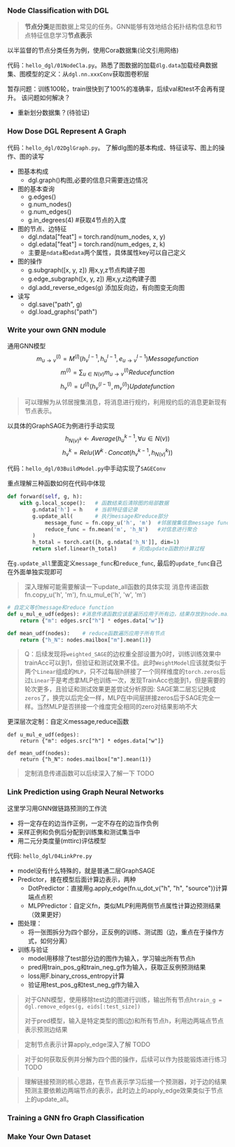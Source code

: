 ### Node Classification with DGL
> **节点分类**是图数据上常见的任务。GNN能够有效地结合拓扑结构信息和节点特征信息学习**节点表示**

以半监督的节点分类任务为例，使用Cora数据集(论文引用网络)

代码：`hello_dgl/01NodeCla.py`。熟悉了图数据的加载`dlg.data`加载经典数据集、图模型的定义：从`dgl.nn.xxxConv`获取图卷积层

暂存问题：训练100轮，train很快到了100%的准确率，后续val和test不会再有提升。
该问题如何解决？
* 重新划分数据集？(待验证)

### How Dose DGL Represent A Graph

代码：`hello_dgl/02DglGraph.py`。
了解dlg图的基本构成、特征读写、图上的操作、图的读写
* 图基本构成
    * dgl.graph()构图,必要的信息只需要连边情况
* 图的基本查询
    * g.edges()
    * g.num_nodes()
    * g.num_edges()
    * g.in_degrees(4) #获取4节点的入度
* 图的节点、边特征
    * dgl.ndata["feat"] = torch.rand(num_nodes, x, y)
    * dgl.edata["feat"] = torch.rand(num_edges, z, k)
    * 主要是`ndata`和`edata`两个属性，具体属性key可以自己定义
* 图的操作
    * g.subgraph([x, y, z]) 用x,y,z节点构建子图
    * g.edge_subgraph([x, y, z]) 用x,y,z边构建子图
    * dgl.add_reverse_edges(g) 添加反向边，有向图变无向图
* 读写
    * dgl.save("path", g)
    * dgl.load_graphs("path")

### Write your own GNN module

通用GNN模型
 $$m^{(l)}_{u \rightarrow v} = M^{(l)}(h_v^{l-1}, h_u^{l-1}, e_{u \rightarrow v}^{l-1}) Message function$$
$$m^{(l)} = \sum_{u \in N(v)} m^{(l)}_{u \rightarrow v} Reduce function$$
$$h_v^{(l)} = U^{(l)} (h_v^{(l-1)}, m_v^{(l)}) Update function$$
> 可以理解为从邻居搜集消息，将消息进行规约，利用规约后的消息更新现有节点表示。

以具体的GraphSAGE为例进行手动实现
$$h_{N(v)^k} \leftarrow Average({h_u^{k-1}, \forall u \in N(v)})$$
$$ h_v^k = Relu(W^k · Concat(h_v^{k-1}, h_{N(v)}^k))$$

代码：`hello_dgl/03BuildModel.py`中手动实现了`SAGEConv`

重点理解三种函数如何在代码中体现
```python
def forward(self, g, h):
    with g.local_scope():   # 函数结束后清除图的局部数据
        g.ndata['h'] = h    # 当前特征值记录
        g.update_all(       # 执行message和reduce部分
            message_func = fn.copy_u('h', 'm')  #邻居搜集信息message func
            reduce_func = fn.mean('m', 'h_N')   #对信息进行聚合
        )
        h_total = torch.cat([h, g.ndata['h_N']], dim=1)
        return slef.linear(h_total)     # 完成update函数的计算过程
```
在`g.update_all`里面定义`message_func`和`reduce_func`, 最后的`update_func`自己在外面单独实现即可
> 深入理解可能需要解读一下update_all函数的具体实现
> 消息传递函数fn.copy_u('h', 'm'), fn.u_mul_e('h', 'w', 'm')

```python 
# 自定义等价message和reduce function
def u_mul_e_udf(edges): #消息传递函数应该是遍历应用于所有边，结果存放到node.mailbox里面
    return {"m": edges.src["h"] * edges.data["w"]}

def mean_udf(nodes):    # reduce函数遍历应用于所有节点
    return {"h_N": nodes.mailbox["m"].mean(1)}
```

>Q：后续发现将`weighted_SAGE`的边权重全部设置为0时，训练训练效果中trainAcc可以到1，但验证和测试效果不佳。此时`WeightModel`应该就类似于两个`Linear`组成的`MLP`，只不过每层h拼接了一个同样维度的`torch.zeros`后过`Linear`于是考虑拿MLP也训练一次，发现TrainAcc也能到1，但是需要的轮次更多，且验证和测试效果更差尝试分析原因: SAGE第二层忘记换成`zeros`了，换完以后完全一样，MLP在中间层拼接zeros后于SAGE完全一样。当然MLP是否拼接一个维度完全相同的zero对结果影响不大

更深层次定制：自定义message,reduce函数
```
def u_mul_e_udf(edges):
    return {"m": edges.src["h"] * edges.data["w"]}

def mean_udf(nodes):
    return {"h_N": nodes.mailbox["m"].mean(1)}
```
> 定制消息传递函数可以后续深入了解一下 TODO

### Link Prediction using Graph Neural Networks

这里学习用GNN做链路预测的工作流
* 将一定存在的边当作正例，一定不存在的边当作负例
* 采样正例和负例后分配到训练集和测试集当中
* 用二元分类度量(mttirc)评估模型

代码: `hello_dgl/04LinkPre.py`

* model没有什么特殊的，就是普通二层GraphSAGE
* Predictor，接在模型后面计算边表示，两种
    * DotPredictor：直接用g.apply_edge(fn.u_dot_v("h", "h", "source"))计算端点点积
    * MLPPredictor：自定义fn，类似MLP利用两侧节点属性计算边预测结果（效果更好）
* 图处理：
    * 将一张图拆分为四个部分，正反例的训练、测试图（边，重点在于操作方式，如何分离）
* 训练与验证
    * model用移除了test部分边的图作为输入，学习输出所有节点h
    * pred用train_pos_g和train_neg_g作为输入，获取正反例预测结果
    * loss用F.binary_cross_entropy计算
    * 验证用test_pos_g和test_neg_g作为输入
> 对于GNN模型，使用移除test边的图进行训练，输出所有节点h`train_g = dgl.remove_edges(g, eids[:test_size])`
>
> 对于pred模型，输入是特定类型的图(边)和所有节点h，利用边两端点节点表示预测边结果

> 定制节点表示计算apply_edge深入了解 TODO

> 对于如何获取反例并分解为四个图的操作，后续可以作为技能锻炼进行练习 TODO

> 理解链接预测的核心思路，在节点表示学习后接一个预测器，对于边的结果预测主要依赖边两端节点的表示，此时边上的apply_edge效果类似于节点上的update_all。

### Training a GNN fro Graph Classification

### Make Your Own Dataset


